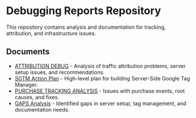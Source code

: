 # Debugging Reports Repository

This repository contains analysis and documentation for tracking, attribution, and infrastructure issues.

## Documents

- [ATTRIBUTION DEBUG](ATTRIBUTION_DEBUG.md) - Analysis of traffic attribution problems, server setup issues, and recommendations.
- [SGTM Action Plan](SGTM_ACTION_PLAN.md) - High-level plan for building Server-Side Google Tag Manager.
- [PURCHASE TRACKING ANALYSIS](PURCHASE_TRACKING.md) - Issues with purchase events, root causes, and fixes.
- [GAPS Analysis](GAPS.md) - Identified gaps in server setup, tag management, and documentation needs.
